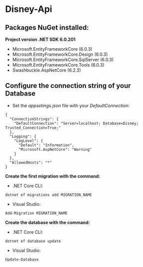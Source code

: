 # Disney-Api

## Packages NuGet installed:

**Project version .NET SDK 6.0.201**
- Microsoft.EntityFrameworkCore (6.0.3)
- Microsoft.EntityFrameworkCore.Design (6.0.3)
- Microsoft.EntityFrameworkCore.SqlServer (6.0.3)
- Microsoft.EntityFrameworkCore.Tools (6.0.3)
- Swashbuckle.AspNetCore (6.2.3)

## Configure the connection string of your Database

- Set the *appsetings.json* file with your *DefaultConnection*:

````
{
  "ConnectionStrings": {
    "DefaultConnection": "Server=localhost; Database=Disney; Trusted_Connection=True;"
  },
  "Logging": {
    "LogLevel": {
      "Default": "Information",
      "Microsoft.AspNetCore": "Warning"
    }
  },
  "AllowedHosts": "*"
}

````

**Create the first migration with the command:**

- .NET Core CLI:

````
dotnet ef migrations add MIGRATION_NAME

````

- Visual Studio:

````
Add-Migration MIGRATION_NAME

````

**Create the database with the command:**

- .NET Core CLI:

````
dotnet ef database update

````

- Visual Studio:

````
Update-Database

````

